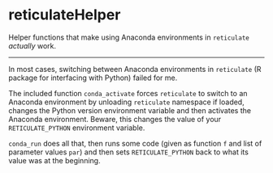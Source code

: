 # reticulateHelper

Helper functions that make using Anaconda environments in `reticulate` *actually* work.

<hr>

In most cases, switching between Anaconda environments in `reticulate` (R package for interfacing with Python) failed for me.

The included function `conda_activate` forces `reticulate` to switch to an Anaconda environment by unloading `reticulate` namespace if loaded, changes the Python version environment variable and then activates the Anaconda environment.
Beware, this changes the value of your `RETICULATE_PYTHON` environment variable.

`conda_run` does all that, then runs some code (given as function `f` and list of parameter values `par`) and then sets `RETICULATE_PYTHON` back to what its value was at the beginning.

